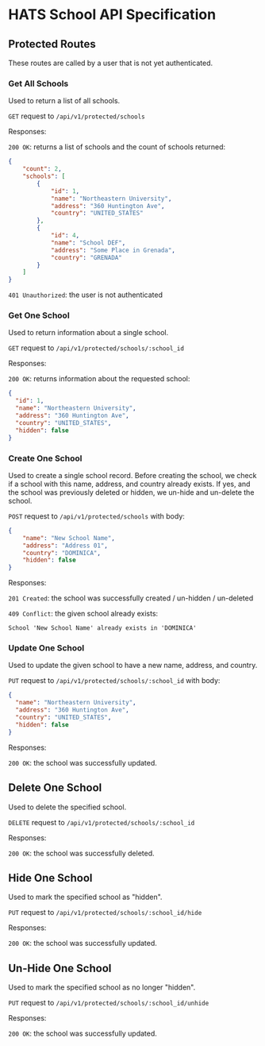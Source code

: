 # HATS School API Specification

## Protected Routes
These routes are called by a user that is not yet authenticated.


### Get All Schools 
Used to return a list of all schools.

`GET` request to `/api/v1/protected/schools`

Responses:

`200 OK`: returns a list of schools and the count of schools returned: 
```json
{
    "count": 2,
    "schools": [
        {
            "id": 1,
            "name": "Northeastern University",
            "address": "360 Huntington Ave",
            "country": "UNITED_STATES"
        },
        {
            "id": 4,
            "name": "School DEF",
            "address": "Some Place in Grenada",
            "country": "GRENADA"
        }
    ]
}
```

`401 Unauthorized`: the user is not authenticated


### Get One School
Used to return information about a single school.

`GET` request to `/api/v1/protected/schools/:school_id`

Responses:

`200 OK`: returns information about the requested school:
```json
{
  "id": 1,
  "name": "Northeastern University",
  "address": "360 Huntington Ave",
  "country": "UNITED_STATES",
  "hidden": false
}
```


### Create One School
Used to create a single school record. Before creating the school,
we check if a school with this name, address, and country already exists.
If yes, and the school was previously deleted or hidden, we un-hide
and un-delete the school.

`POST` request to `/api/v1/protected/schools` with body:
```json
{
    "name": "New School Name",
    "address": "Address 01",
    "country": "DOMINICA",
    "hidden": false
}
```

Responses:

`201 Created`: the school was successfully created / un-hidden / un-deleted

`409 Conflict`: the given school already exists:
```
School 'New School Name' already exists in 'DOMINICA'
```


### Update One School
Used to update the given school to have a new name, address, and country.

`PUT` request to `/api/v1/protected/schools/:school_id` with body:
```json
{
  "name": "Northeastern University",
  "address": "360 Huntington Ave",
  "country": "UNITED_STATES",
  "hidden": false
}
```

Responses:

`200 OK`: the school was successfully updated.


## Delete One School
Used to delete the specified school.

`DELETE` request to `/api/v1/protected/schools/:school_id`

Responses:

`200 OK`: the school was successfully deleted.


## Hide One School
Used to mark the specified school as "hidden".

`PUT` request to `/api/v1/protected/schools/:school_id/hide`

Responses:

`200 OK`: the school was successfully updated.


## Un-Hide One School
Used to mark the specified school as no longer "hidden".

`PUT` request to `/api/v1/protected/schools/:school_id/unhide`

Responses:

`200 OK`: the school was successfully updated.
 